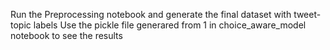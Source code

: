 Run the Preprocessing notebook and generate the final dataset with tweet-topic labels
Use the pickle file generared from 1 in choice_aware_model notebook to see the results
